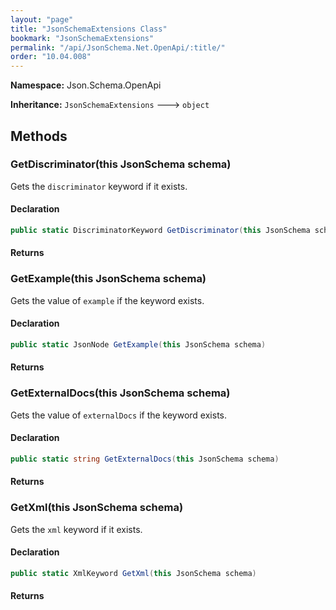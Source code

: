 ```yaml
---
layout: "page"
title: "JsonSchemaExtensions Class"
bookmark: "JsonSchemaExtensions"
permalink: "/api/JsonSchema.Net.OpenApi/:title/"
order: "10.04.008"
---
```

**Namespace:** Json.Schema.OpenApi

**Inheritance:**
`JsonSchemaExtensions`
 🡒 
`object`



## Methods

### GetDiscriminator(this JsonSchema schema)

Gets the `discriminator` keyword if it exists.

#### Declaration

```c#
public static DiscriminatorKeyword GetDiscriminator(this JsonSchema schema)
```


#### Returns



### GetExample(this JsonSchema schema)

Gets the value of `example` if the keyword exists.

#### Declaration

```c#
public static JsonNode GetExample(this JsonSchema schema)
```


#### Returns



### GetExternalDocs(this JsonSchema schema)

Gets the value of `externalDocs` if the keyword exists.

#### Declaration

```c#
public static string GetExternalDocs(this JsonSchema schema)
```


#### Returns



### GetXml(this JsonSchema schema)

Gets the `xml` keyword if it exists.

#### Declaration

```c#
public static XmlKeyword GetXml(this JsonSchema schema)
```


#### Returns



